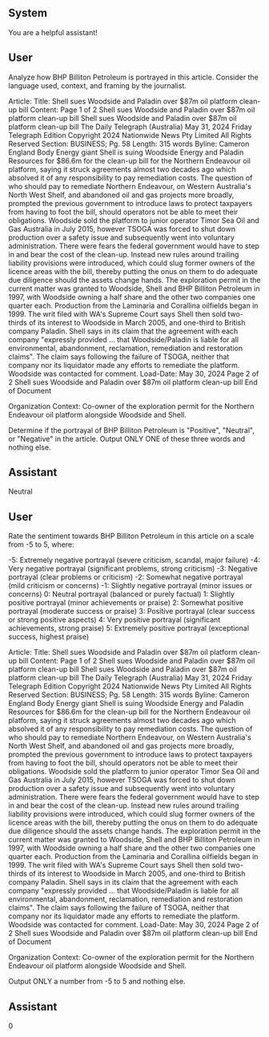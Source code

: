 ## System

You are a helpful assistant!

## User


Analyze how BHP Billiton Petroleum is portrayed in this article. Consider the language used, context, and framing by the journalist.

Article:
Title: Shell sues Woodside and Paladin over $87m oil platform clean-up bill
Content: Page 1 of 2
Shell sues Woodside and Paladin over $87m oil platform clean-up bill
Shell sues Woodside and Paladin over $87m oil platform clean-up bill
The Daily Telegraph (Australia)
May 31, 2024 Friday
Telegraph Edition
Copyright 2024 Nationwide News Pty Limited All Rights Reserved
Section: BUSINESS; Pg. 58
Length: 315 words
Byline: Cameron England
Body
Energy giant Shell is suing Woodside Energy and Paladin Resources for $86.6m for the clean-up bill for the 
Northern Endeavour oil platform, saying it struck agreements almost two decades ago which absolved it of any 
responsibility to pay remediation costs.
The question of who should pay to remediate Northern Endeavour, on Western Australia's North West Shelf, and 
abandoned oil and gas projects more broadly, prompted the previous government to introduce laws to protect 
taxpayers from having to foot the bill, should operators not be able to meet their obligations.
Woodside sold the platform to junior operator Timor Sea Oil and Gas Australia in July 2015, however TSOGA was 
forced to shut down production over a safety issue and subsequently went into voluntary administration.
There were fears the federal government would have to step in and bear the cost of the clean-up. Instead new rules 
around trailing liability provisions were introduced, which could slug former owners of the licence areas with the bill, 
thereby putting the onus on them to do adequate due diligence should the assets change hands.
The exploration permit in the current matter was granted to Woodside, Shell and BHP Billiton Petroleum in 1997, 
with Woodside owning a half share and the other two companies one quarter each.
Production from the Laminaria and Corallina oilfields began in 1999. The writ filed with WA's Supreme Court says 
Shell then sold two-thirds of its interest to Woodside in March 2005, and one-third to British company Paladin.
Shell says in its claim that the agreement with each company "expressly provided ... that Woodside/Paladin is liable 
for all environmental, abandonment, reclamation, remediation and restoration claims". The claim says following the 
failure of TSOGA, neither that company nor its liquidator made any efforts to remediate the platform. Woodside was 
contacted for comment.
Load-Date: May 30, 2024
Page 2 of 2
Shell sues Woodside and Paladin over $87m oil platform clean-up bill
End of Document

Organization Context: Co-owner of the exploration permit for the Northern Endeavour oil platform alongside Woodside and Shell.

Determine if the portrayal of BHP Billiton Petroleum is "Positive", "Neutral", or "Negative" in the article.
Output ONLY ONE of these three words and nothing else.


## Assistant

Neutral

## User


Rate the sentiment towards BHP Billiton Petroleum in this article on a scale from -5 to 5, where:

-5: Extremely negative portrayal (severe criticism, scandal, major failure)
-4: Very negative portrayal (significant problems, strong criticism)
-3: Negative portrayal (clear problems or criticism)
-2: Somewhat negative portrayal (mild criticism or concerns)
-1: Slightly negative portrayal (minor issues or concerns)
0: Neutral portrayal (balanced or purely factual)
1: Slightly positive portrayal (minor achievements or praise)
2: Somewhat positive portrayal (moderate success or praise)
3: Positive portrayal (clear success or strong positive aspects)
4: Very positive portrayal (significant achievements, strong praise)
5: Extremely positive portrayal (exceptional success, highest praise)

Article:
Title: Shell sues Woodside and Paladin over $87m oil platform clean-up bill
Content: Page 1 of 2
Shell sues Woodside and Paladin over $87m oil platform clean-up bill
Shell sues Woodside and Paladin over $87m oil platform clean-up bill
The Daily Telegraph (Australia)
May 31, 2024 Friday
Telegraph Edition
Copyright 2024 Nationwide News Pty Limited All Rights Reserved
Section: BUSINESS; Pg. 58
Length: 315 words
Byline: Cameron England
Body
Energy giant Shell is suing Woodside Energy and Paladin Resources for $86.6m for the clean-up bill for the 
Northern Endeavour oil platform, saying it struck agreements almost two decades ago which absolved it of any 
responsibility to pay remediation costs.
The question of who should pay to remediate Northern Endeavour, on Western Australia's North West Shelf, and 
abandoned oil and gas projects more broadly, prompted the previous government to introduce laws to protect 
taxpayers from having to foot the bill, should operators not be able to meet their obligations.
Woodside sold the platform to junior operator Timor Sea Oil and Gas Australia in July 2015, however TSOGA was 
forced to shut down production over a safety issue and subsequently went into voluntary administration.
There were fears the federal government would have to step in and bear the cost of the clean-up. Instead new rules 
around trailing liability provisions were introduced, which could slug former owners of the licence areas with the bill, 
thereby putting the onus on them to do adequate due diligence should the assets change hands.
The exploration permit in the current matter was granted to Woodside, Shell and BHP Billiton Petroleum in 1997, 
with Woodside owning a half share and the other two companies one quarter each.
Production from the Laminaria and Corallina oilfields began in 1999. The writ filed with WA's Supreme Court says 
Shell then sold two-thirds of its interest to Woodside in March 2005, and one-third to British company Paladin.
Shell says in its claim that the agreement with each company "expressly provided ... that Woodside/Paladin is liable 
for all environmental, abandonment, reclamation, remediation and restoration claims". The claim says following the 
failure of TSOGA, neither that company nor its liquidator made any efforts to remediate the platform. Woodside was 
contacted for comment.
Load-Date: May 30, 2024
Page 2 of 2
Shell sues Woodside and Paladin over $87m oil platform clean-up bill
End of Document

Organization Context: Co-owner of the exploration permit for the Northern Endeavour oil platform alongside Woodside and Shell.

Output ONLY a number from -5 to 5 and nothing else.


## Assistant

0

